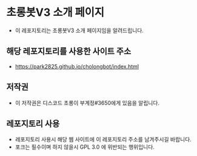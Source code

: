 # 초롱봇V3 소개 페이지
  - 이 레포지토리는 초롱봇V3 소개 페이지임을 알려드립니다.

## 해당 레포지토리를 사용한 사이트 주소
  - https://park2825.github.io/cholongbot/index.html

## 저작권
  - 이 저작권은 디스코드 초롱이 부계정#3650에게 있음을 알립니다.

## 레포지토리 사용
  - 레포지토리 사용시 해당 웹 사이트에 이 레포지토리 주소를 남겨주시길 바랍니다.
  - 포크는 필수이며 하지 않을시 GPL 3.0 에 위반되는 행위입니다.
